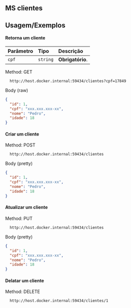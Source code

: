 
## MS clientes

## Usagem/Exemplos

#### Retorna um cliente

| Parâmetro   | Tipo       | Descrição                           |
| :---------- | :--------- | :---------------------------------- |
| `cpf` | `string` | **Obrigatório**. |

Method: GET
```
  http://host.docker.internal:59434/clientes?cpf=17849
```
Body (raw)
```json
{
  "id": 1,
  "cpf": "xxx.xxx.xxx-xx",
  "nome": "Pedro",
  "idade": 18
}
```

#### Criar um cliente

Method: POST
```
  http://host.docker.internal:59434/clientes
```
Body (pretty)
```json
{
  "id": 1,
  "cpf": "xxx.xxx.xxx-xx",
  "nome": "Pedro",
  "idade": 18
}
```


#### Atualizar um cliente

Method: PUT
```
  http://host.docker.internal:59434/clientes
```
Body (pretty)
```json
{
  "id": 1,
  "cpf": "xxx.xxx.xxx-xx",
  "nome": "Pedro",
  "idade": 18
}
```


#### Delatar um cliente

Method: DELETE
```
  http://host.docker.internal:59434/clientes/1
```
